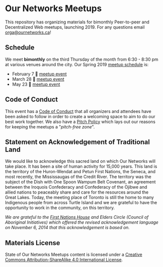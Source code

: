 # Our Networks Meetups

This repository has organizing materials for bimonthly Peer-to-peer and Decentralized Web meetups, launching 2019. For any questions email orga@ournetworks.ca!

## Schedule

We meet **bimonthly** on the third Thursday of the month from 6:30 - 8:30 pm at various venues around the city. Our Spring 2019 [meetup schedule](https://ournetworks.ca/meetups/) is:

- February 7 📣 [meetup event](https://www.meetup.com/p2p-and-dweb-toronto/events/258519996/)
- March 28 📣 [meetup event](https://www.meetup.com/p2p-and-dweb-toronto/events/258520165/)
- May 23 📣 [meetup event](https://www.meetup.com/p2p-and-dweb-toronto/events/258520223/)

## Code of Conduct

This event has a [Code of Conduct](./CONDUCT.md) that all organizers and attendees have been asked to follow in order to create a welcoming space to aim to do our best work together. We also have a [Pitch Policy](./PITCHING.md) which lays out our reasons for keeping the meetups a "*pitch-free zone*".

## Statement on Acknowledgement of Traditional Land

We would like to acknowledge this sacred land on which Our Networks will take place. It has been a site of human activity for 15,000 years. This land is the territory of the Huron-Wendat and Petun First Nations, the Seneca, and most recently, the Mississaugas of the Credit River. The territory was the subject of the Dish with One Spoon Wampum Belt Covenant, an agreement between the Iroquois Confederacy and Confederacy of the Ojibwe and allied nations to peaceably share and care for the resources around the Great Lakes. Today, the meeting place of Toronto is still the home to many Indigenous people from across Turtle Island and we are grateful to have the opportunity to work in the community, on this territory.

_We are grateful to the [First Nations House](https://www.studentlife.utoronto.ca/fnh) and Elders Circle (Council of Aboriginal Initiatives) which offered the revised acknowledgement language on November 6, 2014 that this acknowledgement is based on._

## Materials License

<span xmlns:dct="http://purl.org/dc/terms/" property="dct:title">State of Our Networks Meetups</span> content is licensed under a <a rel="license" href="http://creativecommons.org/licenses/by-sa/4.0/">Creative Commons Attribution-ShareAlike 4.0 International License</a>.
